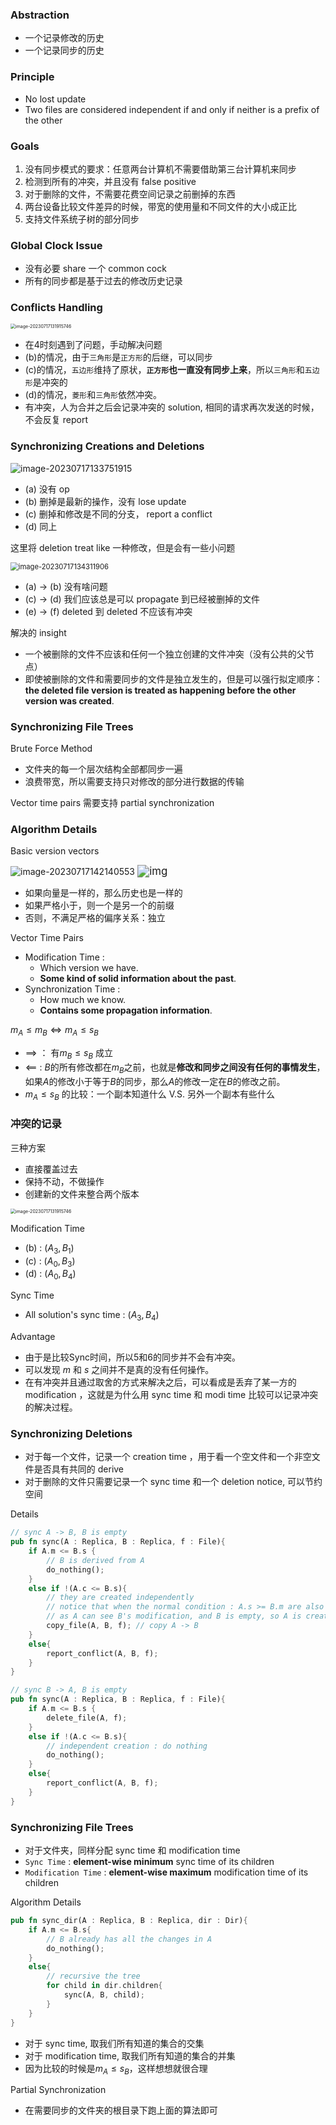 ### Abstraction

- 一个记录修改的历史
- 一个记录同步的历史

### Principle

- No lost update
- Two files are considered independent if and only if neither is a prefix of the other

### Goals

1. 没有同步模式的要求：任意两台计算机不需要借助第三台计算机来同步
2. 检测到所有的冲突，并且没有 false positive
3. 对于删除的文件，不需要花费空间记录之前删掉的东西
4. 两台设备比较文件差异的时候，带宽的使用量和不同文件的大小成正比
5. 支持文件系统子树的部分同步

### Global Clock Issue

- 没有必要 share 一个 common cock
- 所有的同步都是基于过去的修改历史记录 

### Conflicts Handling

<img src="assets/image-20230717131915746.png" alt="image-20230717131915746" style="zoom: 50%;" />

- 在4时刻遇到了问题，手动解决问题
- (b)的情况，由于`三角形`是`正方形`的后继，可以同步
- (c)的情况，`五边形`维持了原状，**`正方形`也一直没有同步上来**，所以`三角形`和`五边形`是冲突的
- (d)的情况，`菱形`和`三角形`依然冲突。
- 有冲突，人为合并之后会记录冲突的 solution, 相同的请求再次发送的时候，不会反复 report

### Synchronizing Creations and Deletions

<img src="assets/image-20230717133751915.png" alt="image-20230717133751915" style="zoom:100%;" />

- (a) 没有 op
- (b) 删掉是最新的操作，没有 lose update
- (c) 删掉和修改是不同的分支， report a conflict
- (d) 同上

这里将 deletion treat like 一种修改，但是会有一些小问题

<img src="assets/image-20230717134311906.png" alt="image-20230717134311906" style="zoom:80%;" />

- (a) $\rightarrow$ (b) 没有啥问题
- (c) $\rightarrow$ (d) 我们应该总是可以 propagate 到已经被删掉的文件
- (e) $\rightarrow$ (f) deleted 到 deleted 不应该有冲突

解决的 insight

- 一个被删除的文件不应该和任何一个独立创建的文件冲突（没有公共的父节点）
- 即使被删除的文件和需要同步的文件是独立发生的，但是可以强行拟定顺序： **the deleted file version is treated as happening before the other version was created**.

### Synchronizing File Trees

Brute Force Method

- 文件夹的每一个层次结构全部都同步一遍
- 浪费带宽，所以需要支持只对修改的部分进行数据的传输

Vector time pairs 需要支持 partial synchronization

### Algorithm Details

Basic version vectors

<img src="assets/image-20230717142140553.png" alt="image-20230717142140553" style="zoom:100%;" />

<img src="assets/1ANJZOMvyOXhFiEWQ-VwMFA.png" alt="img" style="zoom: 120%;" />

- 如果向量是一样的，那么历史也是一样的
- 如果严格小于，则一个是另一个的前缀
- 否则，不满足严格的偏序关系：独立

Vector Time Pairs

- Modification Time : 
  - Which version we have.
  - **Some kind of solid information about the past**.
- Synchronization Time : 
  - How much we know.
  - **Contains some propagation information**.

$m_A \leq m_B \iff m_A \leq s_B$

- $\implies$ ： 有$m_B \leq s_B$ 成立
- $\impliedby$ : $B$的所有修改都在$m_B$之前，也就是**修改和同步之间没有任何的事情发生**，如果$A$的修改小于等于$B$的同步，那么$A$的修改一定在$B$的修改之前。
- $m_A \leq s_B$ 的比较：一个副本知道什么 V.S. 另外一个副本有些什么

### 冲突的记录

三种方案

- 直接覆盖过去
- 保持不动，不做操作
- 创建新的文件来整合两个版本

<img src="assets/image-20230717131915746.png" alt="image-20230717131915746" style="zoom: 50%;" />

Modification Time 

- (b) : $(A_3, B_1)$
- (c) : $(A_0, B_3)$
- (d) : $(A_0, B_4)$

Sync Time

- All solution's sync time : $(A_3, B_4)$

Advantage

- 由于是比较Sync时间，所以5和6的同步并不会有冲突。
- 可以发现 $m$ 和 $s$ 之间并不是真的没有任何操作。
- 在有冲突并且通过取舍的方式来解决之后，可以看成是丢弃了某一方的 modification ，这就是为什么用 sync time 和 modi time 比较可以记录冲突的解决过程。

### Synchronizing Deletions

- 对于每一个文件，记录一个 creation time ，用于看一个空文件和一个非空文件是否具有共同的 derive
- 对于删除的文件只需要记录一个 sync time 和一个 deletion notice, 可以节约空间

Details

```rust
// sync A -> B, B is empty
pub fn sync(A : Replica, B : Replica, f : File){
    if A.m <= B.s {
        // B is derived from A
        do_nothing();
    }
    else if !(A.c <= B.s){
        // they are created independently
        // notice that when the normal condition : A.s >= B.m are also satisfied here
        // as A can see B's modification, and B is empty, so A is created based on B
        copy_file(A, B, f); // copy A -> B
    }
    else{
        report_conflict(A, B, f);
    }
}

// sync B -> A, B is empty
pub fn sync(A : Replica, B : Replica, f : File){
    if A.m <= B.s {
        delete_file(A, f);
    }
    else if !(A.c <= B.s){
        // independent creation : do nothing
        do_nothing();
    }
    else{
        report_conflict(A, B, f);
    }
}
```

### Synchronizing File Trees

- 对于文件夹，同样分配 sync time 和 modification time
- `Sync Time` : **element-wise minimum** sync time of its children
- `Modification Time` : **element-wise maximum** modification time of its children

Algorithm Details

```rust
pub fn sync_dir(A : Replica, B : Replica, dir : Dir){
    if A.m <= B.s{
        // B already has all the changes in A
        do_nothing();
    }
    else{
        // recursive the tree
        for child in dir.children{
            sync(A, B, child);
        }
    }
}
```

- 对于 sync time, 取我们所有知道的集合的交集
- 对于 modification time, 取我们所有知道的集合的并集
- 因为比较的时候是$m_A \leq s_B$，这样想想就很合理

Partial Synchronization

- 在需要同步的文件夹的根目录下跑上面的算法即可